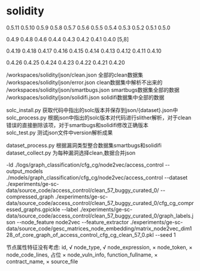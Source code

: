 # solidity


0.5.11 0.5.10 0.5.9 0.5.8 0.5.7 0.5.6 0.5.5 0.5.4 0.5.3 0.5.2 0.5.1 0.5.0

0.4.9 0.4.8 0.4.6 0.4.4 0.4.3 0.4.2 0.4.1 0.4.0 [5,8]

0.4.19 0.4.18 0.4.17 0.4.16 0.4.15 0.4.14 0.4.13 0.4.12 0.4.11 0.4.10

0.4.26 0.4.25 0.4.24 0.4.23 0.4.22 0.4.21 0.4.20

/workspaces/solidity/json/clean.json 全部的clean数据集  
/workspaces/solidity/json/error.json clean数据集中解析不出来的  
/workspaces/solidity/json/smartbugs.json smartbugs数据集全部的数据  
/workspaces/solidity/json/solidifi.json solidifi数据集中全部的数据  


solc_install.py 获取代码中指出的solc版本并保存到json/{dataset}.json中  
solc_process.py 根据json中指出的solc版本对代码进行slither解析，对于clean错误的直接删除该项，对于smartbugs和solidifi修改正确版本  
solc_test.py 测试json文件中version解析成果  

dataset_process.py 根据漏洞类型整合数据集smartbugs和solidifi  
dataset_collect.py 为每种漏洞选择clean,数据合并json  

-ld ./logs/graph_classification/cfg_cg/node2vec/access_control 
--output_models ./models/graph_classification/cfg_cg/node2vec/access_control 
--dataset ./experiments/ge-sc-data/source_code/access_control/clean_57_buggy_curated_0/ 
--compressed_graph ./experiments/ge-sc-data/source_code/access_control/clean_57_buggy_curated_0/cfg_cg_compressed_graphs.gpickle 
--label ./experiments/ge-sc-data/source_code/access_control/clean_57_buggy_curated_0/graph_labels.json --node_feature node2vec 
--feature_extractor ./experiments/ge-sc-data/source_code/gesc_matrices_node_embedding/matrix_node2vec_dim128_of_core_graph_of_access_control_cfg_cg_clean_57_0.pkl 
--seed 1

节点属性特征没有考虑:
id,
√ node_type,
√ node_expression,
× node_token,
× node_code_lines, 占位
× node_vuln_info,
 function_fullname,
× contract_name, 
× source_file













